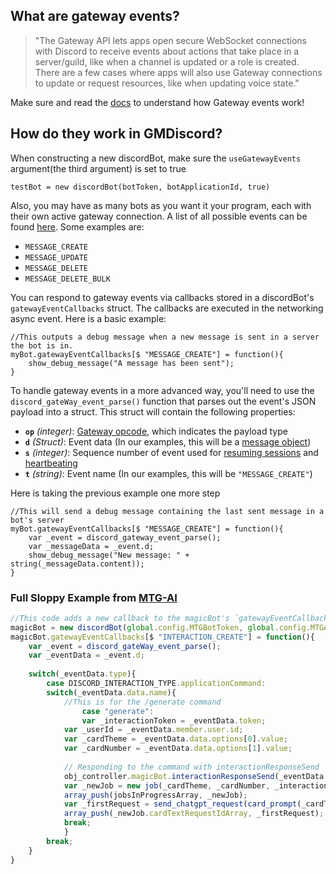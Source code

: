 ## What are gateway events?
> "The Gateway API lets apps open secure WebSocket connections with Discord to receive events about actions that take place in a server/guild, like when a channel is updated or a role is created. There are a few cases where apps will also use Gateway connections to update or request resources, like when updating voice state."

Make sure and read the [docs](https://discord.com/developers/docs/topics/gateway) to understand how Gateway events work!

## How do they work in GMDiscord?
When constructing a new discordBot, make sure the `useGatewayEvents` argument(the third argument) is set to true
```Gml
testBot = new discordBot(botToken, botApplicationId, true)
```
Also, you may have as many bots as you want it your program, each with their own active gateway connection. A list of all possible events can be found [here](https://discord.com/developers/docs/topics/gateway#list-of-intents). Some examples are:
- `MESSAGE_CREATE`
- `MESSAGE_UPDATE`
- `MESSAGE_DELETE`
- `MESSAGE_DELETE_BULK`

You can respond to gateway events via callbacks stored in a discordBot's `gatewayEventCallbacks` struct. The callbacks are executed in the networking async event. Here is a basic example:
```gml
//This outputs a debug message when a new message is sent in a server the bot is in.
myBot.gatewayEventCallbacks[$ "MESSAGE_CREATE"] = function(){
    show_debug_message("A message has been sent");
}
```

To handle gateway events in a more advanced way, you'll need to use the `discord_gateWay_event_parse()` function that parses out the event's JSON payload into a struct. This struct will contain the following properties:
- **`op`** *(integer)*: [Gateway opcode](https://discord.com/developers/docs/topics/opcodes-and-status-codes#gateway-gateway-opcodes), which indicates the payload type
- **`d`** *(Struct)*: Event data (In our examples, this will be a [message object](https://discord.com/developers/docs/resources/channel#message-object))
- **`s`** *(integer)*: Sequence number of event used for [resuming sessions](https://discord.com/developers/docs/topics/gateway#resuming) and [heartbeating](https://discord.com/developers/docs/topics/gateway#sending-heartbeats)
- **`t`** *(string)*: Event name (In our examples, this will be `"MESSAGE_CREATE"`)

Here is taking the previous example one more step
```gml
//This will send a debug message containing the last sent message in a bot's server
myBot.gatewayEventCallbacks[$ "MESSAGE_CREATE"] = function(){
    var _event = discord_gateway_event_parse();
    var _messageData = _event.d;
    show_debug_message("New message: " + string(_messageData.content));
}
```

### Full Sloppy Example from [MTG-AI](https://github.com/chesrowe/MTG-AI)
```javascript
//This code adds a new callback to the magicBot's `gatewayEventCallbacks` struct that listens for a "INTERACTION_CREATE" gateway event
magicBot = new discordBot(global.config.MTGBotToken, global.config.MTGApplicationId, true);
magicBot.gatewayEventCallbacks[$ "INTERACTION_CREATE"] = function(){
    var _event = discord_gateWay_event_parse();
    var _eventData = _event.d;	
	
    switch(_eventData.type){
        case DISCORD_INTERACTION_TYPE.applicationCommand:
	    switch(_eventData.data.name){
	        //This is for the /generate command
                case "generate":		
	            var _interactionToken = _eventData.token;
		    var _userId = _eventData.member.user.id;
		    var _cardTheme = _eventData.data.options[0].value;
		    var _cardNumber = _eventData.data.options[1].value;
		    
            // Responding to the command with interactionResponseSend		
		    obj_controller.magicBot.interactionResponseSend(_eventData.id, _eventData.token, DISCORD_INTERACTION_CALLBACK_TYPE.channelMessageWithSource, "Card(s) generating (0 of " + string(_cardNumber) + ")");
		    var _newJob = new job(_cardTheme, _cardNumber, _interactionToken, _userId);
		    array_push(jobsInProgressArray, _newJob);
		    var _firstRequest = send_chatgpt_request(card_prompt(_cardTheme));
		    array_push(_newJob.cardTextRequestIdArray, _firstRequest);
		    break;
            }
	    break;
    }
}
```